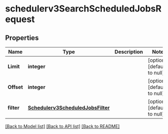 # schedulerv3SearchScheduledJobsRequest

## Properties
Name | Type | Description | Notes
------------ | ------------- | ------------- | -------------
**Limit** | **integer** |  | [optional] [default to null]
**Offset** | **integer** |  | [optional] [default to null]
**filter** | [**Schedulerv3ScheduledJobsFilter**](Schedulerv3ScheduledJobsFilter.md) |  | [optional] [default to null]

[[Back to Model list]](../README.md#documentation-for-models) [[Back to API list]](../README.md#documentation-for-api-endpoints) [[Back to README]](../README.md)


